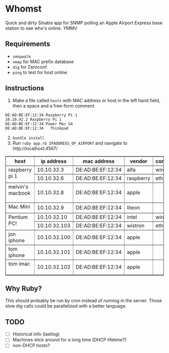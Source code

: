 # Whomst

Quick and dirty Sinatra app for SNMP polling an Apple Airport Express base station to see who's online. YMMV

## Requirements

* `smnpwalk`
* `nmap` for MAC prefix database
* `dig` for Zeroconf
* `ping` to test for host online

## Instructions

1. Make a file called `hosts` with MAC address or host in the left hand field, then a space and a free-form comment
```
DE:AD:BE:EF:12:34 Raspberry Pi 1
10.10.42.2 Raspberry Pi 1
DE:AD:BE:EF:12:34 Power Mac G4
DE:AD:BE:EF:12:34	Thinkpad
```
2. `bundle install`
3. Run `ruby app.rb IPADDRESS_OF_AIRPORT` and navigate to http://localhost:4567/

<table border="1">
    <tbody><tr>
      <th>host</th>
      <th>ip address</th>
      <th>mac address</th>
      <th>vendor</th>
      <th>comment</th>
      <th>zeroconf</th>
    </tr>
      <tr>
        <td valign="top" rowspan="2">raspberry pi 1</td>
      <td>10.10.32.3</td>
      <td>DE:AD:BE:EF:12:34</td>
      <td>alfa</td>
      <td> wireless</td>
        <td valign="top" rowspan="2"><pre>raspberrypi.local.</pre></td>
    </tr>
    <tr>
      <td>10.10.32.6</td>
      <td>DE:AD:BE:EF:12:34</td>
      <td>raspberry</td>
      <td> ethernet</td>
    </tr>
    <tr>
        <td valign="top" rowspan="1">melvin's macbook</td>
      <td>10.10.32.8</td>
      <td>DE:AD:BE:EF:12:34</td>
      <td>apple</td>
      <td></td>
        <td valign="top" rowspan="1"><pre>melvin.local.
"model=macbookpro3,3" "osxvers=7"</pre></td>
    </tr>
    <tr>
        <td valign="top" rowspan="1">Mac Mini</td>
      <td>10.10.32.9</td>
      <td>DE:AD:BE:EF:12:34</td>
      <td>liteon</td>
      <td></td>
        <td valign="top" rowspan="1"><pre></pre></td>
    </tr>
    <tr>
        <td valign="top" rowspan="2">Pentium PC!</td>
      <td>10.10.32.10</td>
      <td>DE:AD:BE:EF:12:34</td>
      <td>intel</td>
      <td> wireless</td>
        <td valign="top" rowspan="2"><pre>windowsxp.local.</pre></td>
    </tr>
    <tr>
      <td>10.10.32.103</td>
      <td>DE:AD:BE:EF:12:34</td>
      <td>wistron</td>
      <td> ethernet</td>
    </tr>
    <tr>
        <td valign="top" rowspan="1">jon iphone</td>
      <td>10.10.32.100</td>
      <td>DE:AD:BE:EF:12:34</td>
      <td>apple</td>
      <td></td>
        <td valign="top" rowspan="1"><pre></pre></td>
    </tr>
    <tr>
        <td valign="top" rowspan="1">tom iphone</td>
      <td>10.10.32.101</td>
      <td>DE:AD:BE:EF:12:34</td>
      <td>apple</td>
      <td></td>
        <td valign="top" rowspan="1"><pre></pre></td>
    </tr>
    <tr>
        <td valign="top" rowspan="1">tom imac</td>
      <td>10.10.32.102</td>
      <td>DE:AD:BE:EF:12:34</td>
      <td>apple</td>
      <td></td>
        <td valign="top" rowspan="1"><pre>tom-imac.local.</pre></td>
    </tr>
</tbody></table>

## Why Ruby?

This should probably be run by cron instead of running in the server.
Those slow dig calls could be parallelized with a better language.

## TODO

* [ ] Historical info (lastlog)
* [ ] Machines stick around for a long time (DHCP lifetime?)
* [ ] non-DHCP hosts?

<!--
Anonymize MAC addresses:
1,$ s/([0-9A-Fa-f]{2}[:-]){5}([0-9A-Fa-f]{2})/DE:AD:BE:EF:12:34/
-->

